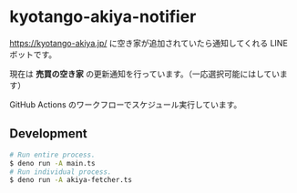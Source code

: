 # kyotango-akiya-notifier

https://kyotango-akiya.jp/ に空き家が追加されていたら通知してくれる LINE ボットです。

現在は **売買の空き家** の更新通知を行っています。（一応選択可能にはしています）

GitHub Actions のワークフローでスケジュール実行しています。

## Development

```sh
# Run entire process.
$ deno run -A main.ts
# Run individual process.
$ deno run -A akiya-fetcher.ts
```
